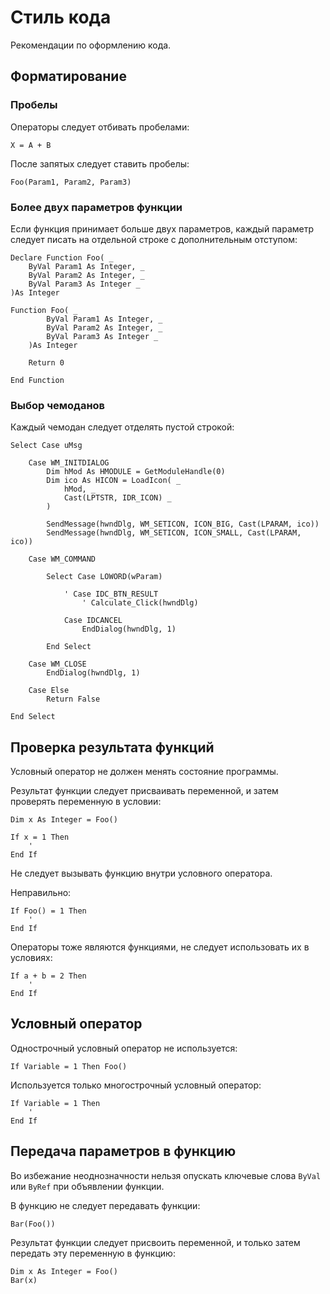 # Стиль кода

Рекомендации по оформлению кода.

## Форматирование

### Пробелы

Операторы следует отбивать пробелами:

```FreeBASIC
X = A + B
```

После запятых следует ставить пробелы:

```FreeBASIC
Foo(Param1, Param2, Param3)
```

### Более двух параметров функции

Если функция принимает больше двух параметров, каждый параметр следует писать на отдельной строке с дополнительным отступом:

```FreeBASIC
Declare Function Foo( _
	ByVal Param1 As Integer, _
	ByVal Param2 As Integer, _
	ByVal Param3 As Integer _
)As Integer

Function Foo( _
		ByVal Param1 As Integer, _
		ByVal Param2 As Integer, _
		ByVal Param3 As Integer _
	)As Integer
	
	Return 0
	
End Function
```

### Выбор чемоданов

Каждый чемодан следует отделять пустой строкой:

```FreeBASIC
Select Case uMsg
	
	Case WM_INITDIALOG
		Dim hMod As HMODULE = GetModuleHandle(0)
		Dim ico As HICON = LoadIcon( _
			hMod, _
			Cast(LPTSTR, IDR_ICON) _
		)
		
		SendMessage(hwndDlg, WM_SETICON, ICON_BIG, Cast(LPARAM, ico))
		SendMessage(hwndDlg, WM_SETICON, ICON_SMALL, Cast(LPARAM, ico))
		
	Case WM_COMMAND
		
		Select Case LOWORD(wParam)
			
			' Case IDC_BTN_RESULT
				' Calculate_Click(hwndDlg)
				
			Case IDCANCEL
				EndDialog(hwndDlg, 1)
				
		End Select
		
	Case WM_CLOSE
		EndDialog(hwndDlg, 1)
		
	Case Else
		Return False
		
End Select
```

## Проверка результата функций

Условный оператор не должен менять состояние программы.

Результат функции следует присваивать переменной, и затем проверять переменную в условии:

```FreeBASIC
Dim x As Integer = Foo()

If x = 1 Then
	'
End If
```

Не следует вызывать функцию внутри условного оператора.

Неправильно:

```FreeBASIC
If Foo() = 1 Then
	'
End If
```

Операторы тоже являются функциями, не следует использовать их в условиях:

```FreeBASIC
If a + b = 2 Then
	'
End If
```


## Условный оператор

Однострочный условный оператор не используется:

```FreeBASIC
If Variable = 1 Then Foo()
```

Используется только многострочный условный оператор:

```FreeBASIC
If Variable = 1 Then
	'
End If
```

## Передача параметров в функцию

Во избежание неоднозначности нельзя опускать ключевые слова `ByVal` или `ByRef` при объявлении функции.

В функцию не следует передавать функции:

```FreeBASIC
Bar(Foo())
```

Результат функции следует присвоить переменной, и только затем передать эту переменную в функцию:

```FreeBASIC
Dim x As Integer = Foo()
Bar(x)
```

